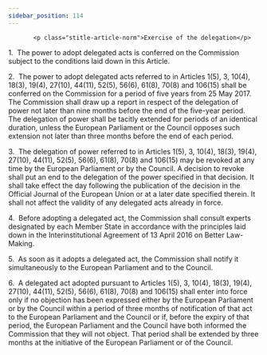 ```yaml
---
sidebar_position: 114
---
```

           <p class="stitle-article-norm">Exercise of the delegation</p>
   <p class="norm">1.&nbsp;&nbsp;The power to adopt delegated acts is 
conferred on the Commission subject to the conditions laid down in this 
Article.</p>
   <p class="norm">2.&nbsp;&nbsp;The power to adopt delegated acts 
referred to in Articles&nbsp;1(5), 3, 10(4), 18(3), 19(4), 27(10), 
44(11), 52(5), 56(6), 61(8), 70(8) and 106(15) shall be conferred on the
 Commission for a period of five years from 25 May 2017. The Commission 
shall draw up a report in respect of the delegation of power not later 
than nine months before the end of the five-year period. The delegation 
of power shall be tacitly extended for periods of an identical duration,
 unless the European Parliament or the Council opposes such extension 
not later than three months before the end of each period.</p>
   <p class="norm">3.&nbsp;&nbsp;The delegation of power referred to in 
Articles&nbsp;1(5), 3, 10(4), 18(3), 19(4), 27(10), 44(11), 52(5), 
56(6), 61(8), 70(8) and 106(15) may be revoked at any time by the 
European Parliament or by the Council. A decision to revoke shall put an
 end to the delegation of the power specified in that decision. It shall
 take effect the day following the publication of the decision in the <span class="italics">Official Journal of the European Union</span> or at a later date specified therein. It shall not affect the validity of any delegated acts already in force.</p>
   <p class="norm">4.&nbsp;&nbsp;Before adopting a delegated act, the 
Commission shall consult experts designated by each Member&nbsp;State in
 accordance with the principles laid down in the Interinstitutional 
Agreement of 13 April 2016 on Better Law-Making.</p>
   <p class="norm">5.&nbsp;&nbsp;As soon as it adopts a delegated act, 
the Commission shall notify it simultaneously to the European Parliament
 and to the Council.</p>
   <p class="norm">6.&nbsp;&nbsp;A delegated act adopted pursuant to 
Articles&nbsp;1(5), 3, 10(4), 18(3), 19(4), 27(10), 44(11), 52(5), 
56(6), 61(8), 70(8) and 106(15) shall enter into force only if no 
objection has been expressed either by the European Parliament or by the
 Council within a period of three months of notification of that act to 
the European Parliament and the Council or if, before the expiry of that
 period, the European Parliament and the Council have both informed the 
Commission that they will not object. That period shall be extended by 
three months at the initiative of the European Parliament or of the 
Council.</p>